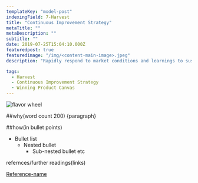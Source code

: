 ```yaml
---
templateKey: "model-post"
indexingField: 7-Harvest
title: "Continuous Improvement Strategy"
metaTitle: ""
metaDescription: ""
subtitle: ""
date: 2019-07-25T15:04:10.000Z
featuredpost: true
featuredimage: "/img/<content-main-image>.jpeg"
description: "Rapidly respond to market conditions and learnings to sustain competitive edge. Iteratively improve the product with improve , invent, or buy decisions aligning with business goals and timelines"

tags:
  - Harvest
  - Continuous Improvement Strategy
  - Winning Product Canvas
---
```


![flavor wheel](/img/<content-main-image>.jpeg)

##why(word count 200)
{paragraph}

##how(in bullet points)

- Bullet list
  - Nested bullet
    - Sub-nested bullet etc

refernces/further readings(links)

[Reference-name](http://website.com)

